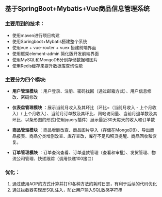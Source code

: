 ## 基于SpringBoot+Mybatis+Vue商品信息管理系统

### 主要用到的技术：
- 使用maven进行项目构建 
- 使用Springboot+Mybatis搭建整个系统 
- 使用vue + vue-router + vuex 搭建前端界面
- 使用框架element-admin 简化版开发前端界面  
- 使用MySQL和MongoDB分别存储数据和图片
- 使用Redis缓存来提升数据库查询性能


### 主要分为四个模块:


- **用户管理模块** 
：用户登录、注册、密码找回（通过邮箱方式）、用户信息修改、密码修改

- **仪表盘管理模块**
：展示当前月收入及其环比（环比=（当前月收入 - 上个月收入）/ 上个月收入）、当前月订单数及其环比、网站访问量、当前月退单数及其环比、以条形图的形式(使用jquery插件）展示最近30天每天的收入和订单数

- **商品管理模块**
：商品增删改查、商品图片导入（存储在MongoDB）、导出商品报表、商品分类增删改查、库存查改，库存不足和积货提醒、商品回收和恢复。

- **订单管理模块**
：订单查询查看、订单退款管理（查看和审批）、发货管理、物流公司管理、快递跟踪（调用快递100接口）

### 优化：
1. 通过使用AOP的方式计算并打印各种方法的耗时日志，有利于后续的代码优化
2. 通过拦截器实现反SQL注入，防止用户输入SQL敏感字符串